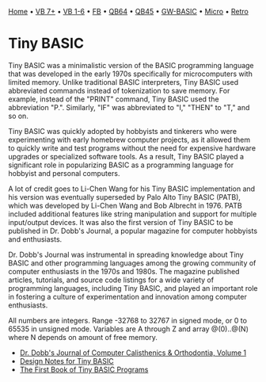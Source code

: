 [Home](https://gotbasic.com) • [VB 7+](vb.md) • [VB 1-6](vb6.md) • [FB](freebasic.md) • [QB64](qb64.md) • [QB45](qb.md) • [GW-BASIC](gw-basic.md) • [Micro](micro.md) • [Retro](retro.md)

# Tiny BASIC

Tiny BASIC was a minimalistic version of the BASIC programming language that was developed in the early 1970s specifically for microcomputers with limited memory. Unlike traditional BASIC interpreters, Tiny BASIC used abbreviated commands instead of tokenization to save memory. For example, instead of the "PRINT" command, Tiny BASIC used the abbreviation "P.". Similarly, "IF" was abbreviated to "I," "THEN" to "T," and so on.

Tiny BASIC was quickly adopted by hobbyists and tinkerers who were experimenting with early homebrew computer projects, as it allowed them to quickly write and test programs without the need for expensive hardware upgrades or specialized software tools. As a result, Tiny BASIC played a significant role in popularizing BASIC as a programming language for hobbyist and personal computers.

A lot of credit goes to Li-Chen Wang for his Tiny BASIC implementation and his version was eventually superseded by Palo Alto Tiny BASIC (PATB), which was developed by Li-Chen Wang and Bob Albrecht in 1976. PATB included additional features like string manipulation and support for multiple input/output devices. It was also the first version of Tiny BASIC to be published in Dr. Dobb's Journal, a popular magazine for computer hobbyists and enthusiasts.

Dr. Dobb's Journal was instrumental in spreading knowledge about Tiny BASIC and other programming languages among the growing community of computer enthusiasts in the 1970s and 1980s. The magazine published articles, tutorials, and source code listings for a wide variety of programming languages, including Tiny BASIC, and played an important role in fostering a culture of experimentation and innovation among computer enthusiasts.

All numbers are integers. Range -32768 to 32767 in signed mode, or 0 to 65535 in unsigned mode. Variables are A through Z and array @(0)..@(N) where N depends on amount of free memory.

* [Dr. Dobb's Journal of Computer Calisthenics & Orthodontia, Volume 1](https://ia601302.us.archive.org/24/items/dr_dobbs_journal_vol_01/dr_dobbs_journal_vol_01.pdf)
* [Design Notes for Tiny BASIC](http://www.ittybittycomputers.com/IttyBitty/TinyBasic/DDJ1/Design.html)
* [The First Book of Tiny BASIC Programs](http://www.retrotechnology.com/memship/Son_of_TFBOTBAS.HTM)
